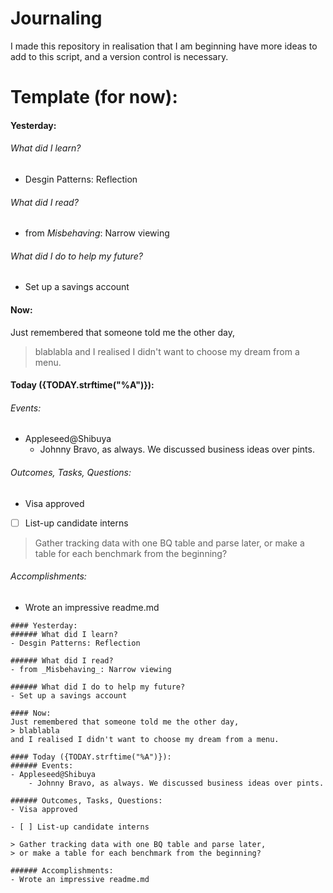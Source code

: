 # Journaling
I made this repository in realisation that I am beginning have more ideas
to add to this script, and a version control is necessary.

# Template (for now):
#### Yesterday:
###### What did I learn?
- Desgin Patterns: Reflection

###### What did I read?
- from _Misbehaving_: Narrow viewing

###### What did I do to help my future?
- Set up a savings account

#### Now:
Just remembered that someone told me the other day,
> blablabla
and I realised I didn't want to choose my dream from a menu.

#### Today ({TODAY.strftime("%A")}):
###### Events:
- Appleseed@Shibuya
    - Johnny Bravo, as always. We discussed business ideas over pints.

###### Outcomes, Tasks, Questions:
- Visa approved

- [ ] List-up candidate interns

> Gather tracking data with one BQ table and parse later,
> or make a table for each benchmark from the beginning?

###### Accomplishments:
- Wrote an impressive readme.md
```
#### Yesterday:
###### What did I learn?
- Desgin Patterns: Reflection

###### What did I read?
- from _Misbehaving_: Narrow viewing

###### What did I do to help my future?
- Set up a savings account

#### Now:
Just remembered that someone told me the other day,
> blablabla
and I realised I didn't want to choose my dream from a menu.

#### Today ({TODAY.strftime("%A")}):
###### Events:
- Appleseed@Shibuya
    - Johnny Bravo, as always. We discussed business ideas over pints.

###### Outcomes, Tasks, Questions:
- Visa approved

- [ ] List-up candidate interns

> Gather tracking data with one BQ table and parse later,
> or make a table for each benchmark from the beginning?

###### Accomplishments:
- Wrote an impressive readme.md
```
